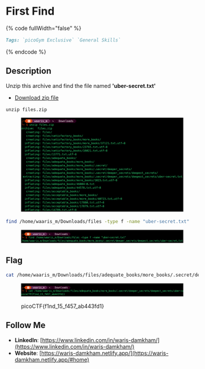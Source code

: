 # First Find

{% code fullWidth="false" %}
```markdown
Tags: `picoGym Exclusive` `General Skills`
```
{% endcode %}

## **Description**

Unzip this archive and find the file named **'uber-secret.txt'**

* [Download zip file](https://artifacts.picoctf.net/c/502/files.zip)

```shell
unzip files.zip
```

<figure><img src="../.gitbook/assets/image (78).png" alt=""><figcaption></figcaption></figure>

```sh
find /home/waaris_m/Downloads/files -type f -name "uber-secret.txt"
```

<figure><img src="../.gitbook/assets/image (79).png" alt=""><figcaption></figcaption></figure>

## Flag

```bash
cat /home/waaris_m/Downloads/files/adequate_books/more_books/.secret/deeper_secrets/deepest_secrets/uber-secret.txt
```

<figure><img src="../.gitbook/assets/image (80).png" alt=""><figcaption><p>picoCTF{f1nd_15_f457_ab443fd1}</p></figcaption></figure>

## Follow Me

* **LinkedIn**: [https://www.linkedin.com/in/waris-damkham/](https://www.linkedin.com/in/waris-damkham/)
* **Website**: [https://waris-damkham.netlify.app/](https://waris-damkham.netlify.app/#home)
